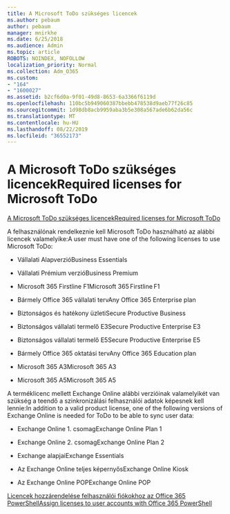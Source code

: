 ```yaml
---
title: A Microsoft ToDo szükséges licencek
ms.author: pebaum
author: pebaum
manager: mnirkhe
ms.date: 6/25/2018
ms.audience: Admin
ms.topic: article
ROBOTS: NOINDEX, NOFOLLOW
localization_priority: Normal
ms.collection: Adm_O365
ms.custom:
- "164"
- "1600027"
ms.assetid: b2cf6d0a-9f01-49d8-8653-6a3366f6119d
ms.openlocfilehash: 110bc5b949060387bbebb478538d9aeb77f26c85
ms.sourcegitcommit: 1d98db8acb9959aba3b5e308a567ade6b62da56c
ms.translationtype: MT
ms.contentlocale: hu-HU
ms.lasthandoff: 08/22/2019
ms.locfileid: "36552173"
---
```

# <a name="required-licenses-for-microsoft-todo"></a><span data-ttu-id="dbbb3-102">A Microsoft ToDo szükséges licencek</span><span class="sxs-lookup"><span data-stu-id="dbbb3-102">Required licenses for Microsoft ToDo</span></span>

[<span data-ttu-id="dbbb3-103">A Microsoft ToDo szükséges licencek</span><span class="sxs-lookup"><span data-stu-id="dbbb3-103">Required licenses for Microsoft ToDo</span></span>](https://support.office.com/article/381e9d1b-c500-49b5-973e-890fd86528d7.aspx)
  
<span data-ttu-id="dbbb3-104">A felhasználónak rendelkeznie kell Microsoft ToDo használható az alábbi licencek valamelyike:</span><span class="sxs-lookup"><span data-stu-id="dbbb3-104">A user must have one of the following licenses to use Microsoft ToDo:</span></span>
  
- <span data-ttu-id="dbbb3-105">Vállalati Alapverzió</span><span class="sxs-lookup"><span data-stu-id="dbbb3-105">Business Essentials</span></span>

- <span data-ttu-id="dbbb3-106">Vállalati Prémium verzió</span><span class="sxs-lookup"><span data-stu-id="dbbb3-106">Business Premium</span></span>

- <span data-ttu-id="dbbb3-107">Microsoft 365 Firstline F1</span><span class="sxs-lookup"><span data-stu-id="dbbb3-107">Microsoft 365 Firstline F1</span></span>

- <span data-ttu-id="dbbb3-108">Bármely Office 365 vállalati terv</span><span class="sxs-lookup"><span data-stu-id="dbbb3-108">Any Office 365 Enterprise plan</span></span>

- <span data-ttu-id="dbbb3-109">Biztonságos és hatékony üzleti</span><span class="sxs-lookup"><span data-stu-id="dbbb3-109">Secure Productive Business</span></span>

- <span data-ttu-id="dbbb3-110">Biztonságos vállalati termelő E3</span><span class="sxs-lookup"><span data-stu-id="dbbb3-110">Secure Productive Enterprise E3</span></span>

- <span data-ttu-id="dbbb3-111">Biztonságos vállalati termelő E5</span><span class="sxs-lookup"><span data-stu-id="dbbb3-111">Secure Productive Enterprise E5</span></span>

- <span data-ttu-id="dbbb3-112">Bármely Office 365 oktatási terv</span><span class="sxs-lookup"><span data-stu-id="dbbb3-112">Any Office 365 Education plan</span></span>

- <span data-ttu-id="dbbb3-113">Microsoft 365 A3</span><span class="sxs-lookup"><span data-stu-id="dbbb3-113">Microsoft 365 A3</span></span>

- <span data-ttu-id="dbbb3-114">Microsoft 365 A5</span><span class="sxs-lookup"><span data-stu-id="dbbb3-114">Microsoft 365 A5</span></span>

<span data-ttu-id="dbbb3-115">A terméklicenc mellett Exchange Online alábbi verzióinak valamelyikét van szükség a teendő a szinkronizálási felhasználói adatok képesnek kell lennie:</span><span class="sxs-lookup"><span data-stu-id="dbbb3-115">In addition to a valid product license, one of the following versions of Exchange Online is needed for ToDo to be able to sync user data:</span></span>
  
- <span data-ttu-id="dbbb3-116">Exchange Online 1. csomag</span><span class="sxs-lookup"><span data-stu-id="dbbb3-116">Exchange Online Plan 1</span></span>

- <span data-ttu-id="dbbb3-117">Exchange Online 2. csomag</span><span class="sxs-lookup"><span data-stu-id="dbbb3-117">Exchange Online Plan 2</span></span>

- <span data-ttu-id="dbbb3-118">Exchange alapjai</span><span class="sxs-lookup"><span data-stu-id="dbbb3-118">Exchange Essentials</span></span>

- <span data-ttu-id="dbbb3-119">Az Exchange Online teljes képernyős</span><span class="sxs-lookup"><span data-stu-id="dbbb3-119">Exchange Online Kiosk</span></span>

- <span data-ttu-id="dbbb3-120">Az Exchange Online POP</span><span class="sxs-lookup"><span data-stu-id="dbbb3-120">Exchange Online POP</span></span>

[<span data-ttu-id="dbbb3-121">Licencek hozzárendelése felhasználói fiókokhoz az Office 365 PowerShell</span><span class="sxs-lookup"><span data-stu-id="dbbb3-121">Assign licenses to user accounts with Office 365 PowerShell</span></span>](https://docs.microsoft.com/office365/enterprise/powershell/assign-licenses-to-user-accounts-with-office-365-powershell )
  